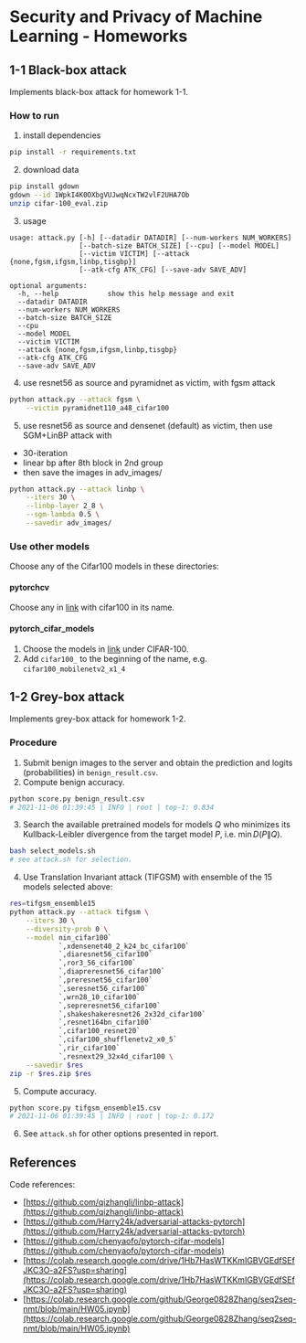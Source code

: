 # Security and Privacy of Machine Learning - Homeworks 
## 1-1 Black-box attack
Implements black-box attack for homework 1-1.
### How to run
1. install dependencies
```bash
pip install -r requirements.txt
```
2. download data
```bash
pip install gdown
gdown --id 1WpkI4K0OXbgVUJwqNcxTW2vlF2UHA7Ob
unzip cifar-100_eval.zip
```
3. usage
```
usage: attack.py [-h] [--datadir DATADIR] [--num-workers NUM_WORKERS]
                 [--batch-size BATCH_SIZE] [--cpu] [--model MODEL]
                 [--victim VICTIM] [--attack {none,fgsm,ifgsm,linbp,tisgbp}]
                 [--atk-cfg ATK_CFG] [--save-adv SAVE_ADV]

optional arguments:
  -h, --help            show this help message and exit
  --datadir DATADIR
  --num-workers NUM_WORKERS
  --batch-size BATCH_SIZE
  --cpu
  --model MODEL
  --victim VICTIM
  --attack {none,fgsm,ifgsm,linbp,tisgbp}
  --atk-cfg ATK_CFG
  --save-adv SAVE_ADV
```
4. use resnet56 as source and pyramidnet as victim, with fgsm attack
```bash
python attack.py --attack fgsm \
    --victim pyramidnet110_a48_cifar100
```
5. use resnet56 as source and densenet (default) as victim, then use SGM+LinBP attack with
- 30-iteration
- linear bp after 8th block in 2nd group
- then save the images in adv_images/
```bash
python attack.py --attack linbp \
    --iters 30 \
    --linbp-layer 2_8 \
    --sgm-lambda 0.5 \
    --savedir adv_images/
```

### Use other models
Choose any of the Cifar100 models in these directories:
#### pytorchcv
Choose any in [link](https://github.com/osmr/imgclsmob/blob/master/pytorch/pytorchcv/model_provider.py) with cifar100 in its name.
#### pytorch_cifar_models
1. Choose the models in [link](https://github.com/chenyaofo/pytorch-cifar-models#cifar-100) under CIFAR-100. 
2. Add `cifar100_` to the beginning of the name, e.g. `cifar100_mobilenetv2_x1_4`

## 1-2 Grey-box attack
Implements grey-box attack for homework 1-2.
### Procedure
1. Submit benign images to the server and obtain the prediction and logits (probabilities) in `benign_result.csv`.
2. Compute benign accuracy.
```bash
python score.py benign_result.csv
# 2021-11-06 01:39:45 | INFO | root | top-1: 0.834
```
3. Search the available pretrained models for models $Q$ who minimizes its Kullback-Leibler divergence from the target model $P$, i.e. $\min D(P\|Q)$.
```bash
bash select_models.sh
# see attack.sh for selection.
```
4. Use Translation Invariant attack (TIFGSM) with ensemble of the 15 models selected above:
```bash
res=tifgsm_ensemble15
python attack.py --attack tifgsm \
    --iters 30 \
    --diversity-prob 0 \
    --model nin_cifar100`
            `,xdensenet40_2_k24_bc_cifar100`
            `,diaresnet56_cifar100`
            `,ror3_56_cifar100`
            `,diapreresnet56_cifar100`
            `,preresnet56_cifar100`
            `,seresnet56_cifar100`
            `,wrn28_10_cifar100`
            `,sepreresnet56_cifar100`
            `,shakeshakeresnet26_2x32d_cifar100`
            `,resnet164bn_cifar100`
            `,cifar100_resnet20`
            `,cifar100_shufflenetv2_x0_5`
            `,rir_cifar100`
            `,resnext29_32x4d_cifar100 \
    --savedir $res
zip -r $res.zip $res
```
5. Compute accuracy.
```bash
python score.py tifgsm_ensemble15.csv
# 2021-11-06 01:39:45 | INFO | root | top-1: 0.172
```
6. See `attack.sh` for other options presented in report.

## References
Code references: 
- [https://github.com/qizhangli/linbp-attack](https://github.com/qizhangli/linbp-attack)
- [https://github.com/Harry24k/adversarial-attacks-pytorch](https://github.com/Harry24k/adversarial-attacks-pytorch)
- [https://github.com/chenyaofo/pytorch-cifar-models](https://github.com/chenyaofo/pytorch-cifar-models)
- [https://colab.research.google.com/drive/1Hb7HasWTKKmIGBVGEdfSEfJKC3O-a2FS?usp=sharing](https://colab.research.google.com/drive/1Hb7HasWTKKmIGBVGEdfSEfJKC3O-a2FS?usp=sharing)
- [https://colab.research.google.com/github/George0828Zhang/seq2seq-nmt/blob/main/HW05.ipynb](https://colab.research.google.com/github/George0828Zhang/seq2seq-nmt/blob/main/HW05.ipynb)